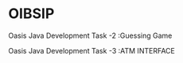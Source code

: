 # OIBSIP


Oasis Java Development Task -2 :Guessing Game


Oasis Java Development Task -3 :ATM INTERFACE

